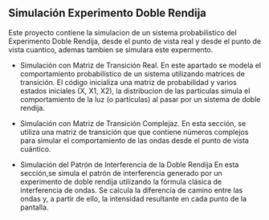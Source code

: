 ## Simulación Experimento Doble Rendija
Este proyecto contiene la simulacion de un sistema probabilistico del Experimento Doble Rendija, desde el punto de vista real y desde el punto de vista cuantico, ademas tambien se simulara este expermento.

- Simulación con Matriz de Transición Real.
En este apartado se modela el comportamiento probabilístico de un sistema utilizando matrices de transición. El código inicializa una matriz de probabilidad y varios estados iniciales (X, X1, X2), la distribucion de las particulas simula el comportamiento de la luz (o partículas) al pasar por un sistema de doble rendija.




- Simulación con Matriz de Transición Complejaz.
En esta sección, se utiliza una matriz de transición que que contiene números complejos para simular el comportamiento de las ondas desde el punto de vista cuántico.



- Simulación del Patrón de Interferencia de la Doble Rendija
En esta sección,se simula el patrón de interferencia generado por un experimento de doble rendija utilizando la fórmula clásica de interferencia de ondas. Se calcula la diferencia de camino entre las ondas y, a partir de ello, la intensidad resultante en cada punto de la pantalla.
